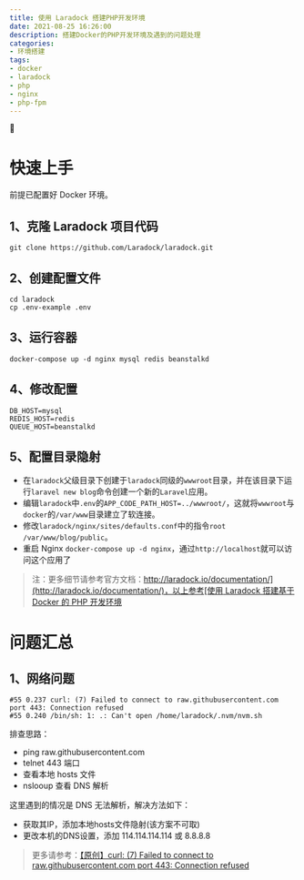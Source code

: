 ```yaml
---
title: 使用 Laradock 搭建PHP开发环境
date: 2021-08-25 16:26:00
description: 搭建Docker的PHP开发环境及遇到的问题处理
categories:
- 环境搭建
tags:
- docker
- laradock
- php
- nginx
- php-fpm
---
```




# 快速上手



前提已配置好 Docker 环境。



## 1、克隆 Laradock 项目代码

``` 
git clone https://github.com/Laradock/laradock.git
```



## 2、创建配置文件

```
cd laradock
cp .env-example .env
```



## 3、运行容器

```
docker-compose up -d nginx mysql redis beanstalkd
```



## 4、修改配置

```
DB_HOST=mysql
REDIS_HOST=redis
QUEUE_HOST=beanstalkd
```



## 5、配置目录隐射



- 在`laradock`父级目录下创建于`laradock`同级的`wwwroot`目录，并在该目录下运行`laravel new blog`命令创建一个新的`Laravel`应用。
- 编辑`laradock`中`.env`的`APP_CODE_PATH_HOST=../wwwroot/`，这就将`wwwroot`与`docker`的`/var/www`目录建立了软连接。
- 修改`laradock/nginx/sites/defaults.conf`中的指令`root /var/www/blog/public`。
- 重启 Nginx `docker-compose up -d nginx`，通过`http://localhost`就可以访问这个应用了



> 注：更多细节请参考官方文档：[http://laradock.io/documentation/](http://laradock.io/documentation/)，以上参考[使用 Laradock 搭建基于 Docker 的 PHP 开发环境](https://laravelacademy.org/post/7691.html)



# 问题汇总



## 1、网络问题

```
#55 0.237 curl: (7) Failed to connect to raw.githubusercontent.com port 443: Connection refused
#55 0.240 /bin/sh: 1: .: Can't open /home/laradock/.nvm/nvm.sh
```



排查思路：

- ping raw.githubusercontent.com
- telnet 443 端口
- 查看本地 hosts 文件
- nslooup 查看 DNS 解析



这里遇到的情况是 DNS 无法解析，解决方法如下：



- 获取其IP，添加本地hosts文件隐射(该方案不可取)
- 更改本机的DNS设置，添加 114.114.114.114 或 8.8.8.8



> 更多请参考：[【原创】curl: (7) Failed to connect to raw.githubusercontent.com port 443: Connection refused](https://blog.csdn.net/u011700186/article/details/109452684)